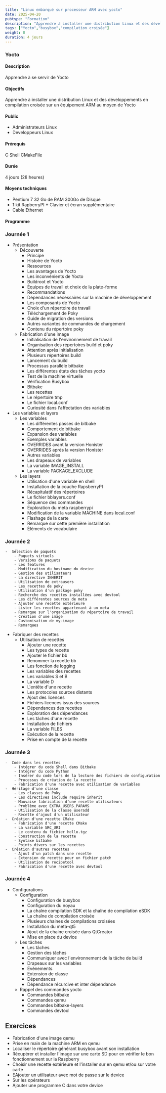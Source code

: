 ```yaml
---
title: "Linux embarqué sur processeur ARM avec yocto"
date: 2025-04-20
pubtype: "Formation"
description: "Apprendre à installer une distribution Linux et des développements en compilation croisée sur un équipement ARM au moyen de Yocto"
tags: ["Yocto","busybox","compilation croisée"]
weight: 0
duration: 4 jours
---
```


### Yocto

#### Description

Apprendre à se servir de Yocto	

#### Objectifs

Apprendre à installer une distribution Linux et des développements en compilation croisée sur un équipement ARM au moyen de Yocto

#### Public

- Administrateurs Linux
- Developpeurs Linux

#### Prérequis

C
Shell
CMakeFile

#### Durée

4 jours (28 heures)

#### Moyens techniques 

- Pentium 7  32 Go de RAM 300Go de Disque
- 1 kit RapberryPI + Clavier et écran supplémentaire
- Cable Ethernet

#### Programme


### Journée 1 


-  Présentation
    -  Découverte
        - Principe
        - Histoire de Yocto
        - Ressources
        - Les avantages de Yocto
        - Les inconvénients de Yocto
        - Buildroot et Yocto
        - Équipes de travail et choix de la plate-forme
        - Recommandations
        - Dépendances nécessaires sur la machine de développement
        - Les composants de Yocto
        - Choix d'un répertoire de travail
        - Téléchargement de Poky
        - Guide de migration des versions
        - Autres variantes de commandes de chargement
        - Contenu du répertoire poky
    -  Fabrication d'une image 
        - Initialisation de l'environnement de travail
        - Organisation des répertoires build et poky
        - Attention après initialisation
        - Plusieurs répertoires build
        - Lancement du build
        - Processus parallèle bitbake
        - Les différentes états des tâches yocto
        - Test de la machine virtuelle
        - Vérification Busybox
        - Bitbake
        - Les recettes
        - Le répertoire tmp
        - Le fichier local.conf
        - Curiosité dans l'affectation des variables
-  Les variables et layers 
    -  Les variables
        - Les différentes passes de bitbake
        - Comportement de bitbake
        - Expansion des variables
        - Exemples variables
        - OVERRIDES avant la version Honister
        - OVERRIDES après la version Honister
        - Autres variables
        - Les drapeaux de variables
        - La variable IMAGE_INSTALL
        - La variable PACKAGE_EXCLUDE
    -  Les layers
        - Utilisation d'une variable en shell
        - Installation de la couche RapsberryPI
        - Récapitulatif des répertoires
        - Le fichier bblayers.conf
        - Séquence des commandes
        - Exploration du meta raspberrypi
        - Modification de la variable MACHINE dans local.conf
        - Flashage de la carte
        - Remarque sur cette première installation
        - Éléments de vocabulaire

### Journée 2 


    -  Sélection de paquets
        - Paquets virtuels
        - Versions de paquets
        - Les features
        - Modification du hostname du device
        - Gestion des utilisateurs
        - La directive INHERIT
        - Utilisation de extrausers
        - Les recettes de poky
        - Utilisation d'un package poky
        - Recherche des recettes installées avec devtool
        - Les différentes sources de meta
        - Ajouter une recette extérieure
        - Lister les recettes appartenant à un meta
        - Remarque sur l'organisation du répertoire de travail
        - Création d'une image
        - Customisation de my-image
        - Remarques
-  Fabriquer des recettes
    -  Utilisation de recettes
        - Ajouter une recette
        - Les types de recette
        - Ajouter le fichier bb
        - Renommer la recette bb
        - Les fonction de logging
        - Les variables des recettes
        - Les variables S et B
        - La variable D
        - L'entête d'une recette
        - Les protocoles sources distants
        - Ajout des licences
        - Fichiers licences issus des sources
        - Dépendances des recettes
        - Exploration des dépendances
        - Les tâches d'une recette
        - Installation de fichiers
        - La variable FILES
        - Exécution de la recette
        - Prise en compte de la recette

### Journée 3


    -  Code dans les recettes
        - Intégrer du code Shell dans Bitbake
        - Intégrer du code Python
        - Insérer du code lors de la lecture des fichiers de configuration
        - Processus de création de la recette
        - Fabrication d'une recette avec utilisation de variables
    -  Héritage d'une classe
        - Les classes de Poky
        - Les directives include require inherit
        - Mauvaise fabrication d'une recette utilisateurs
        - Problème avec EXTRA_USERS_PARAMS
        - Utilisation de la classe useradd
        - Recette d'ajout d'un utilisateur
    -  Création d'une recette CMake
        - Fabrication d'une recette CMake
        - La variable SRC_URI
        - Le contenu du fichier hello.tgz
        - Construction de la recette
        - Syntaxe bitbake
        - Points divers sur les recettes
    -  Création d'autres recettes
        - Ajout d'un patch dans une recette
        - Extension de recette pour un fichier patch
        - Utilisation de recipetool
        - Fabrication d'une recette avec devtool

### Journée 4 


-  Configurations
    -  Configuration 
        - Configuration de busybox
        - Configuration du noyau
        - La chaîne compilation SDK et la chaîne de compilation eSDK
        - La chaîne de compilation croisée
        - Plusieurs chaines de compilations croisées
        - Installation du meta-qt5
        - Ajout de la chaine croisée dans QtCreator
        - Mise en place du device
    -  Les tâches
        - Les tâches
        - Gestion des tâches
        - Communiquer avec l'environnement de la tâche de build
        - Drapeaux sur les variables
        - Evènements
        - Extension de classe
        - Dépendances
        - Dépendance récurcive et inter dépendance
    -  Rappel des commandes yocto
        - Commandes bitbake
        - Commandes qemu
        - Commandes bitbake-layers
        - Commandes devtool


## Exercices

- Fabrication d'une image qemu
- Prise en main de la machine ARM en qemu
- Localiser le répertoire générant busybox avant son installation
- Récupérer et installer l'image sur une carte SD pour en vérifier le bon fonctionnement sur la Raspberry
- Choisir une recette extérieure et l'installer sur en qemu et/ou sur votre carte
- EAjouter un utilisateur avec mot de passe sur le device
- Sur les opérateurs
- Ajouter  une programme C dans votre device



